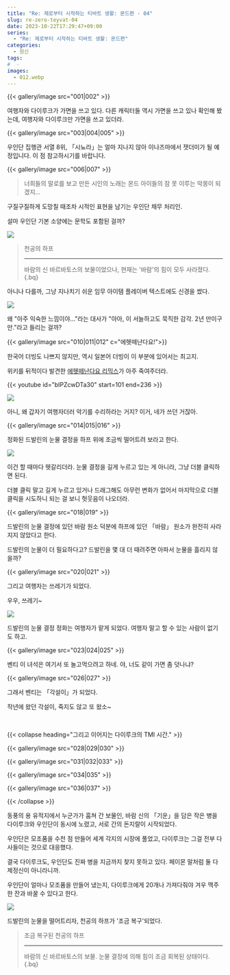 ```yaml
---
title: "Re: 제로부터 시작하는 티바트 생활: 몬드편 - 04"
slug: re-zero-teyvat-04
date: 2023-10-22T17:29:47+09:00
series:
  - "Re: 제로부터 시작하는 티바트 생활: 몬드편"
categories:
  - 원신
tags:
#  - 
images:
  - 012.webp
---
```


{{< gallery/image src="001|002" >}}

여행자와 다이루크가 가면을 쓰고 있다. 다른 캐릭터들 역시 가면을 쓰고 있나 확인해 봤는데, 여행자와 다이루크만 가면을 쓰고 있더라.

{{< gallery/image src="003|004|005" >}}

우인단 집행관 서열 8위, 「시뇨라」는 얼마 지나지 않아 이나즈마에서 잿더미가 될 예정입니다. 이 점 참고하시기를 바랍니다.

{{< gallery/image src="006|007" >}}

> 너희들의 말로를 보고 만든 시인의 노래는 몬드 아이들의 잠 못 이루는 악몽이 되겠지...

구질구질하게 도망칠 때조차 시적인 표현을 남기는 우인단 채무 처리인.

설마 우인단 기본 소양에는 문학도 포함된 걸까?

![](008.webp)

> 천공의 하프
> ***
> 바람의 신 바르바토스의 보물이었으나, 현재는 '바람'의 힘이 모두 사라졌다.
{.bq}

아니나 다를까, 그냥 지나치기 쉬운 임무 아이템 플레이버 텍스트에도 신경을 썼다.

![](009.webp)

왜 "아주 익숙한 느낌이야..."라는 대사가 "아아, 이 서늘하고도 묵직한 감각. 2년 만이구만."라고 들리는 걸까?

{{< gallery/image src="010|011|012" c="에헷떼난다요!">}}

한국어 더빙도 나쁘지 않지만, 역시 일본어 더빙이 이 부분에 있어서는 최고지.

위키를 뒤적이다 발견한 [에헷떼난다요 리믹스](https://youtu.be/bIPZcwDTa30?t=101)가 아주 죽여주더라.

{{< youtube id="bIPZcwDTa30" start=101 end=236 >}}

![](013.webp)

아니, 왜 갑자기 여행자더러 악기를 수리하라는 거지? 이거, 네가 쓰던 거잖아.

{{< gallery/image src="014|015|016" >}}

정화된 드발린의 눈물 결정을 하프 위에 조금씩 떨어트려 보라고 한다.

![](017.webp)

이건 할 때마다 헷갈리더라. 눈물 결정을 길게 누르고 있는 게 아니라, 그냥 더블 클릭하면 된다.

더블 클릭 말고 길게 누르고 있거나 드래그해도 아무런 변화가 없어서 마지막으로 더블 클릭을 시도하니 되는 걸 보니 헛웃음이 나오더라.

{{< gallery/image src="018|019" >}}

드발린의 눈물 결정에 있던 바람 원소 덕분에 하프에 있던 「바람」 원소가 완전히 사라지지 않았다고 한다.

드발린의 눈물이 더 필요하다고? 드발린을 몇 대 더 때려주면 아파서 눈물을 흘리지 않을까?

{{< gallery/image src="020|021" >}}

그리고 여행자는 쓰레기가 되었다.

우우, 쓰레기~

![](022.webp)

드발린의 눈물 결정 정화는 여행자가 맡게 되었다. 여행자 말고 할 수 있는 사람이 없기도 하고.

{{< gallery/image src="023|024|025" >}}

벤티 이 녀석은 여기서 또 놀고먹으려고 하네. 야, 너도 같이 가면 좀 덧나냐?

{{< gallery/image src="026|027" >}}

그래서 벤티는 「각설이」가 되었다.

작년에 왔던 각설이, 죽지도 않고 또 왔소~

&nbsp;

{{< collapse heading="그리고 이어지는 다이루크의 TMI 시간." >}}

{{< gallery/image src="028|029|030" >}}

{{< gallery/image src="031|032|033" >}}

{{< gallery/image src="034|035" >}}

{{< gallery/image src="036|037" >}}

{{< /collapse >}}

동풍의 용 유적지에서 누군가가 훔쳐 간 보물인, 바람 신의 「기운」을 담은 작은 병을 다이루크와 우인단이 동시에 노렸고, 서로 간의 돈지랄이 시작되었다.

우인단은 모조품을 수천 점 만들어 세계 각지의 시장에 풀었고, 다이루크는 그걸 전부 다 사들이는 것으로 대응했다.

결국 다이루크도, 우인단도 진짜 병을 지금까지 찾지 못하고 있다. 페이몬 말처럼 둘 다 제정신이 아니라니까.

우인단이 얼마나 모조품을 만들어 냈는지, 다이루크에게 20개나 가져다줘야 겨우 맥주 한 잔과 바꿀 수 있다고 한다.

![](038.webp)

드발린의 눈물을 떨어트리자, 천공의 하프가 '조금 복구'되었다.

> 조금 복구된 천공의 하프
> ***
> 바람의 신 바르바토스의 보물. 눈물 결정에 의해 힘이 조금 회복된 상태이다.
{.bq}
